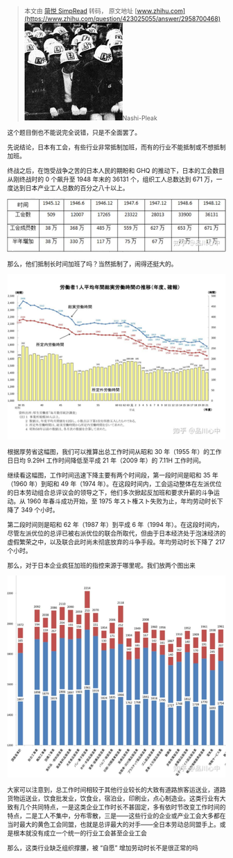 > 本文由 [简悦 SimpRead](http://ksria.com/simpread/) 转码， 原文地址 [www.zhihu.com](https://www.zhihu.com/question/423025055/answer/2958700468) ![02c885d4a98ace0e77809e822894b5c6_MD5](../assets/02c885d4a98ace0e77809e822894b5c6_MD5.jpg)Nashi-Pleak​

这个题目倒也不能说完全说错，只是不全面罢了。

先说结论，日本有工会，有些行业非常抵制加班，而有的行业不能抵制或不想抵制加班。

终战之后，在饱受战争之苦的日本人民的期盼和 GHQ 的推动下，日本的工会数目从刚终战时的 0 个飙升至 1948 年末的 36131 个，组织工人总数达到 671 万，一度达到日本产业工人总数的百分之八十以上。

![3d7be76f2fe195b3e3a2f93487d037f4_MD5](../assets/3d7be76f2fe195b3e3a2f93487d037f4_MD5.jpg)

那么，他们抵制长时间加班了吗？当然抵制了，闹得还挺大的。

![b4ac62b3ccd5845673a0d0512e741f13_MD5](../assets/b4ac62b3ccd5845673a0d0512e741f13_MD5.jpg)

根据厚劳省这幅图，我们可以推算出总工作时间从昭和 30 年（1955 年）的工作日日均 9.29H 工作时间降低至平成 21 年（2009 年）的 7.11H 工作时间。

继续看这幅图，工作时间迅速下降主要有两个时间段，第一段时间是昭和 35 年（1960 年）到昭和 49 年（1974 年）。在这段时间内，工会运动整体在左派优位的日本劳动组合总评议会的领导之下，他们多次掀起反加班和要求升薪的斗争运动。从 1960 年春斗成功开始，至 1975 年スト権スト失败为止，年均劳动时长下降了 349 个小时。

第二段时间则是昭和 62 年（1987 年）到平成 6 年（1994 年）。在这段时间内，尽管左派优位的总评已被右派优位的联合所取代，但由于日本经济处于泡沫经济的虚假繁荣之中，以及联合此时尚未彻底放弃的斗争手段。年均劳动时长下降了 217 个小时。

那么，对于日本企业疯狂加班的指控来源于哪里呢。我们放两个图出来

![ee939c03176c7afb666b04c83825138e_MD5](../assets/ee939c03176c7afb666b04c83825138e_MD5.jpg)

大家可以注意到，总工作时间相较于其他行业较长的大致有道路旅客运送业，道路货物运送业，饮食批发业，饮食业，宿泊业，印刷业，点心制造业。这类行业有大致有几个共同特点，一是这类企业工作时长不甚固定，多有依时节改变工作时间的特点，二是工人不集中，分布零散，三是——这些行业的企业或产业工会大多都在当时最大的黄色工会同盟，也就是总评最大的对手——全日本劳动总同盟手上。或是根本就没有成立一个统一的行业工会甚至企业工会

那么，这类行业缺乏组织撑腰，被 “自愿” 增加劳动时长不是很正常的吗